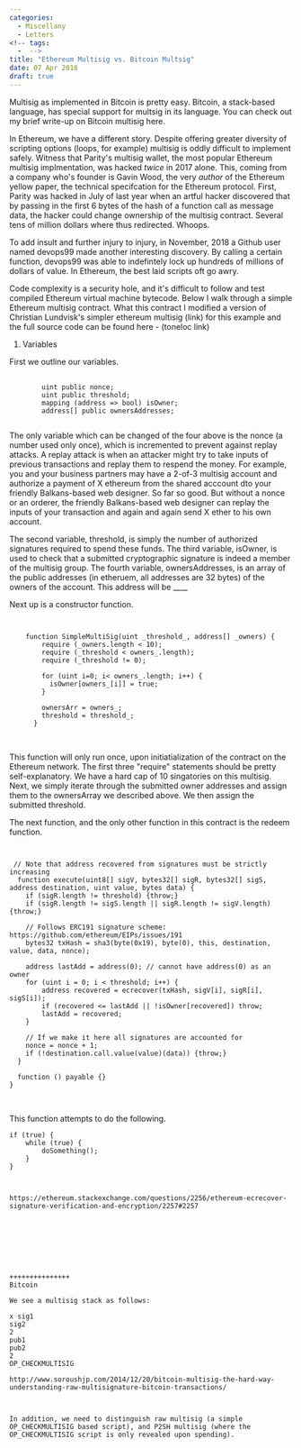 ```yaml
---
categories:
  - Miscellany
  - Letters
<!-- tags:
  -  -->
title: "Ethereum Multisig vs. Bitcoin Multsig"
date: 07 Apr 2018
draft: true
---
```

Multisig as implemented in Bitcoin is pretty easy. Bitcoin, a stack-based language, has special support for multsig in its language. You can check out my brief write-up on Bitcoin multisig here.

In Ethereum, we have a different story. Despite offering greater diversity of scripting options (loops, for example) multisig is oddly difficult to implement safely. Witness that Parity's multisig wallet, the most popular Ethereum multisig implmentation, was hacked *twice* in 2017 alone. This, coming from a company who's founder is Gavin Wood, the very *author* of the Ethereum yellow paper, the technical specifcation for the Ethereum protocol. First, Parity was hacked in July of last year when an artful hacker discovered that by passing in the first 6 bytes of the hash of a function call as message data, the hacker could change ownership of the multisig contract. Several tens of million dollars where thus redirected. Whoops. 

To add insult and further injury to injury, in November, 2018 a Github user named devops99 made another interesting discovery. By calling a certain function, devops99 was able to indefintely lock up hundreds of millions of dollars of value. In Ethereum, the best laid scripts oft go awry.

Code complexity is a security hole, and it's difficult to follow and test compiled Ethereum virtual machine bytecode. Below I walk through a simple Ethereum multisig contract. What this contract I modified a version of Christian Lundvisk's simpler ethereum multisig (link) for this example and the full source code can be found here - (toneloc link)

1. Variables 

First we outline our variables. 

<pre class=" language-javascript">
	<code class=" language-javascript">
		<span class="token keyword">uint</span> public <span class="token operator">nonce</span><span class="token punctuation">;</span>
		<span class="token keyword">uint</span> public <span class="token operator">threshold</span><span class="token punctuation">;</span>
		<span class="token keyword">mapping</span> (address => bool) <span class="token operator">isOwner</span><span class="token punctuation">;</span> 
		<span class="token keyword">address[]</span> public <span class="token operator">ownersAddresses</span><span class="token punctuation">;</span> 
	</code>
</pre>

The only variable which can be changed of the four above is the nonce (a number used only once), which is incremented to prevent against replay attacks. A replay attack is when an attacker might try to take inputs of previous transactions and replay them to respend the money. For example, you and your business partners may have a 2-of-3 multisig account and authorize a payment of X ethereum from the shared acccount dto your friendly Balkans-based web designer. So far so good. But without a nonce or an orderer, the friendly Balkans-based web designer can replay the inputs of your transaction and again and again send X ether to his own account. 

The second variable, threshold, is simply the number of authorized signatures required to spend these funds. The third variable, isOwner, is used to check that a submitted cryptographic signature is indeed a member of the multisig group. The fourth variable, ownersAddresses, is an array of the public addresses (in etheruem, all addresses are 32 bytes) of the owners of the account. This address will be ____

Next up is a constructor function. 

<pre class=" language-javascript">
<code class=" language-javascript">
<span class="token keyword">
	function SimpleMultiSig(uint _threshold_, address[] _owners) {
	    require (_owners.length < 10);
	    require (_threshold < owners_.length);
	    require (_threshold != 0);

	    for (uint i=0; i< owners_.length; i++) {
	      isOwner[owners_[i]] = true;
	    }

	    ownersArr = owners_;
	    threshold = threshold_;
	  }
</span>
</code>
</pre>

This function will only run once, upon initiatialization of the contract on the Ethereum network. The first three "require" statements should be pretty self-explanatory. We have a hard cap of 10 singatories on this multisig. Next, we simply iterate through the submitted owner addresses and assign them to the ownersArray we described above. We then assign the submitted threshold.

The next function, and the only other function in this contract is the redeem function. 


<pre class=" language-javascript">
<code class=" language-javascript">
<span class="token keyword">
 // Note that address recovered from signatures must be strictly increasing
  function execute(uint8[] sigV, bytes32[] sigR, bytes32[] sigS, address destination, uint value, bytes data) {
    if (sigR.length != threshold) {throw;}
    if (sigR.length != sigS.length || sigR.length != sigV.length) {throw;}

    // Follows ERC191 signature scheme: https://github.com/ethereum/EIPs/issues/191
    bytes32 txHash = sha3(byte(0x19), byte(0), this, destination, value, data, nonce);

    address lastAdd = address(0); // cannot have address(0) as an owner
    for (uint i = 0; i < threshold; i++) {
        address recovered = ecrecover(txHash, sigV[i], sigR[i], sigS[i]);
        if (recovered <= lastAdd || !isOwner[recovered]) throw;
        lastAdd = recovered;
    }

    // If we make it here all signatures are accounted for
    nonce = nonce + 1;
    if (!destination.call.value(value)(data)) {throw;}
  }

  function () payable {}
}
</span>
</code>
</pre>

This function attempts to do the following. 

<pre class=" language-javascript"><code class=" language-javascript"><span class="token keyword">if</span> <span class="token punctuation">(</span><span class="token boolean">true</span><span class="token punctuation">)</span> <span class="token punctuation">{</span>
	<span class="token keyword">while</span> <span class="token punctuation">(</span><span class="token boolean">true</span><span class="token punctuation">)</span> <span class="token punctuation">{</span>
		<span class="token function">doSomething</span><span class="token punctuation">(</span><span class="token punctuation">)</span><span class="token punctuation">;</span>
	<span class="token punctuation">}</span>
<span class="token punctuation">}</span></code></pre>

<pre class=" language-javascript"><code class=" language-javascript">

https://ethereum.stackexchange.com/questions/2256/ethereum-ecrecover-signature-verification-and-encryption/2257#2257



 




+++++++++++++++
Bitcoin

We see a multisig stack as follows:

x sig1 
sig2 
2 
pub1 
pub2 
2
OP_CHECKMULTISIG

http://www.soroushjp.com/2014/12/20/bitcoin-multisig-the-hard-way-understanding-raw-multisignature-bitcoin-transactions/



In addition, we need to distinguish raw multisig (a simple OP_CHECKMULTISIG based script), and P2SH multisig (where the OP_CHECKMULTISIG script is only revealed upon spending).


